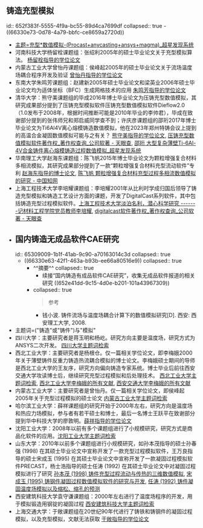 ## 铸造充型模拟
id:: 652f383f-5555-4f9a-bc55-89d4ca7699df
collapsed:: true
	- ((66330e73-0d78-4a79-bbfc-ce8659a2720d))
- [主题=充型*数值模拟-(Procast+anycasting+ansys+magma)_超星发现系统](https://www.zhizhen.com/s?strchannel=3,5&adv=DT((Su='充型'*'数值模拟')+NOT+(Z='Procast'|'anycasting')+NOT+(Z='ANSYS'|'magma'))&aorp=a&size=15&isort=2&x=0_445)
- 河南科技大学杨留栓课题组：张绍利2005年的硕士毕业论文关于充型模拟算法。 [杨留栓指导的学位论文](https://www.zhizhen.com/s?strchannel=3%2C5&adv=DT%28%28F%3D%22%E6%9D%A8%E7%95%99%E6%A0%93%22%29+AND+%28O%3D%27%E6%B2%B3%E5%8D%97%E7%A7%91%E6%8A%80%E5%A4%A7%E5%AD%A6%27%29%29&aorp=a&size=15&isort=2&x=0_445)
- 内蒙古工业大学曾怡丹课题组：侯峰起2005年的硕士毕业论文关于流场温度场耦合程序开发及验证 [曾怡丹指导的学位论文](https://www.zhizhen.com/s?strchannel=3%2C5&adv=DT%28%28F%3D%22%E6%9B%BE%E6%80%A1%E4%B8%B9%22%29+AND+%28O%3D%27%E5%86%85%E8%92%99%E5%8F%A4%E5%B7%A5%E4%B8%9A%E5%A4%A7%E5%AD%A6%27%29%29&aorp=a&size=15&isort=2&x=0_445)
- 东南大学朱鸣芳课题组：赵建新2005年硕士毕业论文和梁英业2006年硕士毕业论文均为适体坐标（BFC）生成网格技术的应用 [朱鸣芳指导的学位论文](https://www.zhizhen.com/s?strchannel=3%2C5&adv=DT%28%28F%3D%22%E6%9C%B1%E9%B8%A3%E8%8A%B3%22%29+AND+%28O%3D%27%E4%B8%9C%E5%8D%97%E5%A4%A7%E5%AD%A6%27%29%29&aorp=a&size=15&isort=2&x=0_445)
- 清华大学：熊守美课题组的毕成2016年博士毕业论文为压铸充型数值模拟，其研究成果部分提到了压铸充型模拟软件压铸充型数值模拟软件Dieflow2.0（1.0发布于2008年，根据时间推断可能是2010年毕业的李帅君），毕成在致谢部分提到的张伟师兄和郑启威同学查不到；许庆彦课题组的邵珩2017年博士毕业论文为Ti6Al4V离心熔模铸造数值模拟，他在2023年郑州特铸会议上提到的高温合金凝固数值模拟可能与之有关？ [熊守美指导的学位论文](https://www.zhizhen.com/s?strchannel=3%2C5&adv=DT%28%28F%3D%22%E7%86%8A%E5%AE%88%E7%BE%8E%22%29+AND+%28O%3D%27%E6%B8%85%E5%8D%8E%E5%A4%A7%E5%AD%A6%27%29%29&aorp=a&size=15&isort=2&x=0_445), [压铸充型数值模拟软件著作权_著作权查询_公司软著 - 天眼查](https://banquan.tianyancha.com/rj/search/%E5%8E%8B%E9%93%B8%E5%85%85%E5%9E%8B%E6%95%B0%E5%80%BC%E6%A8%A1%E6%8B%9F), [邵珩 大型复杂薄壁Ti-6Al-4V合金铸件离心熔模铸造过程数值模拟_超星发现系统](https://www.zhizhen.com/detail_38502727e7500f26acb106a2f14cf81f48a6430c655c102c1921b0a3ea255101928fa69a765a3d2d4398093fd1b6a6be917e7126fc0df99b9f67376de038ef4b9f9d10b9eb78f5430b438049c975e4e7?&apistrclassfy=0_18_10)
- 华南理工大学赵海东课题组：陈飞帆2015年博士毕业论文为颗粒增强复合材料多相流模拟，其研究成果部分提到了一款“颗粒增强复合材料充型流动软件”专利 [赵海东指导的博士论文](https://www.zhizhen.com/s?strchannel=3%2C5&adv=DT%28%28F%3D%22%E8%B5%B5%E6%B5%B7%E4%B8%9C%22%29+AND+%28O%3D%27%E5%8D%8E%E5%8D%97%E7%90%86%E5%B7%A5%E5%A4%A7%E5%AD%A6%27%29%29&aorp=a&size=15&isort=2&x=0_445), [陈飞帆 颗粒增强复合材料充型过程多相流数值模拟的研究 - 中国知网](https://kns.cnki.net/kcms2/article/abstract?v=JxCH2R2Ogok5m8YTmHc8-F_7XcJFo5rZUSn-cSOM31Juccxun5WSVGz46IshDLo4T7tO1ooq7Gxeej67VekXekcpJbbniiKe8cie3rsn3edM0-f7JoLzjqkBwPwaC3Z3ryLo6d6vYHnsPF6zLXfdXQ==&uniplatform=NZKPT&language=CHS)
- 上海工程技术大学李培耀课题组：李培耀2001年从比利时学成归国后领导了铸造充型模拟和铸造工艺设计方面的课题，开发了DigitalCast系列软件，其中包括铸造充型过程模拟软件。[上海工程技术大学淡泊名利，潜心科学研究 -------记材料工程学院党员教师李培耀](https://dwgk.sues.edu.cn/clgc/12/85/c1552a4741/page.htm), [digitalcast软件著作权_著作权查询_公司软著 - 天眼查](https://banquan.tianyancha.com/rj/search/digitalcast)
- ## 国内铸造无成品软件CAE研究
  id:: 65309009-1b1f-41ab-9c90-a70163014c3d
  collapsed:: true
	- ((66330e63-42f1-463a-b93b-ee66a80516e9))
	  collapsed:: true
		- ^^摘要^^
		  collapsed:: true
			- 续接“国内铸造有成品软件CAE研究”，收集无成品软件报道的相关研究 ((652e41dd-9c15-4d0e-b201-101a43967309))
		- collapsed:: true
		  >参考
			- 钱小波. 铸件流场与温度场耦合计算下的数值模拟研究[D]. 西安: 西安理工大学, 2008.
- 主题词=("铸造"或"铸件")与"模拟"
- 四川大学：主要研究者是蒋玉明和杨屹。研究方向主要是温度场，研究方式为ANSYS二次开发。 [四川大学主题词检索](https://www.zhizhen.com/s?strchannel=3%2C5&adv=DT((Su%3D'铸造'|'铸件')+AND+(Su%3D'模拟')+AND+(O%3D'四川大学'))&aorp=a&size=15&isort=2&x=0_445)
- 西北工业大学：主要研究者是杨根仓。仅一篇相关学位论文，即李梅娥2000年关于薄壁铸件反重力铸造热流耦合模拟的博士论文。李梅娥硕士期间的导师是西北工业大学的王友序，研究方向偏向铸造专家系统。博士毕业后前往西安交通大学攻读博士后，继续研究充型过程模拟和后处理技术。 [西北工业大学主题词检索](https://www.zhizhen.com/s?strchannel=3,5&adv=DT((Su='铸造'|'铸件')+AND+(Su='模拟')+AND+(O='西北工业大学'))&aorp=a&size=15&isort=2&x=0_445&pages=2&version=v2), [西北工业大学李梅娥的所有文献](https://www.zhizhen.com/s?adv=%28A%3D%22%E6%9D%8E%E6%A2%85%E5%A8%A5%22%29+AND+%28O%3D%27%E8%A5%BF%E5%8C%97%E5%B7%A5%E4%B8%9A%E5%A4%A7%E5%AD%A6%27%29&aorp=a&size=15&isort=2&x=0_445), [西安交通大学李梅娥的所有文献](https://www.zhizhen.com/s?adv=%28A%3D%22%E6%9D%8E%E6%A2%85%E5%A8%A5%22%29+AND+%28O%3D%27%E8%A5%BF%E5%AE%89%E4%BA%A4%E9%80%9A%E5%A4%A7%E5%AD%A6%27%29&aorp=a&size=15&isort=2&x=0_445&version=v2)
- 内蒙古工业大学：主要研究者是曾怡丹。仅一篇相关学位论文，即侯峰起2005年关于充型过程模拟的硕士论文 [内蒙古工业大学主题词检索](https://www.zhizhen.com/s?strchannel=3%2C5&adv=DT((Su%3D'铸造'|'铸件')+AND+(Su%3D'模拟')+AND+(O%3D'内蒙古工业大学'))&aorp=a&size=15&isort=2&x=0_445)
- 哈尔滨工业大学：薛祥课题组的研究开始于2000年左右，研究方向是温度场和热应力场模拟，参与者有若干硕士和博士，最后一名博士王跃平在致谢部分提到华中科技大学的廖敦明。[薛祥指导的学位论文](https://www.zhizhen.com/s?strchannel=3,5&adv=DT((F="薛祥")+AND+(O='哈尔滨工业大学'))&aorp=a&size=15&isort=2&x=0_445)
- 沈阳工业大学：2008年以前有多个课题组进行了小规模研究，研究方式是商品化软件的应用。[沈阳工业大学主题词检索](https://www.zhizhen.com/s?strchannel=3,5&adv=DT((Su=%27%E9%93%B8%E4%BB%B6%27%7C%27%E9%93%B8%E9%80%A0%27)+AND+(Su=%27%E6%A8%A1%E6%8B%9F%27)+AND+(O=%27%E6%B2%88%E9%98%B3%E5%B7%A5%E4%B8%9A%E5%A4%A7%E5%AD%A6%27))&aorp=a&size=15&isort=2&x=0_445&version=v2)
- 山东大学：2010年以前多个课题组进行小规模研究，如孙本茂指导的硕士孙春强 (1998) 在其硕士毕业论文中宣称开发了一款充型过程模拟软件，王万良指导的硕士宋成玉 (1995) 在其硕士毕业论文中宣称开发了一款凝固过程模拟软件PRECAST，杨士浩指导的硕士任涛 (1992) 在其硕士毕业论文中对凝固过程模拟进行了研究 [孙本茂 (1998) 铸件充型过程流动与传热的三维数值模拟](https://d.wanfangdata.com.cn/thesis/ChJUaGVzaXNOZXdTMjAyMzA5MDESB1kyNzk0MDYaCDR1b3p2OHlm), [宋成玉 (1995) 铸钢件凝固过程数值模拟软件的研究与开发](https://d.wanfangdata.com.cn/thesis/ChJUaGVzaXNOZXdTMjAyMzA5MDESB1kyMDI1MDgaCGtxOXN6d3Zs), [任涛 (1992) 铸件凝固温度场模拟以及缩松、缩孔的预测](https://d.wanfangdata.com.cn/thesis/ChJUaGVzaXNOZXdTMjAyMzA5MDESB1kxNTA5NDMaCHI0cDdkNHQ5)
- 西安建筑科技大学袁守谦课题组：2000年左右进行了温度场程序的开发，用于模拟锻造用钢锭的凝固过程 [西安建筑科技大学主题词检索](https://www.zhizhen.com/s?strchannel=3%2C5&adv=DT%28%28Su%3D%27%E9%92%A2%E9%94%AD%27*%27%E6%A8%A1%E6%8B%9F%27%29+AND+%28O%3D%27%E8%A5%BF%E5%AE%89%E5%BB%BA%E7%AD%91%E7%A7%91%E6%8A%80%E5%A4%A7%E5%AD%A6%27%29%29&aorp=a&size=15&isort=2&x=0_445)
- 上海交通大学：于敞课题组在20世纪90年代进行了铸铁和铸钢件的凝固过程模拟，以及充型模拟，文献无法获取 [于敞指导的学位论文](https://www.zhizhen.com/s?strchannel=3,5&adv=DT((F="于敞")+AND+(O='上海交通大学'))&aorp=a&size=15&isort=2&x=0_445)